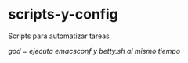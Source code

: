 # scripts-y-config

Scripts para automatizar tareas

*god = ejecuta emacsconf y betty.sh al mismo tiempo*
